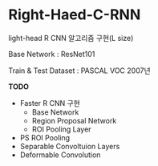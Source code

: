 # Right-Haed-C-RNN
light-head R CNN 알고리즘 구현(L size)

Base Network : ResNet101 

Train & Test Dataset : PASCAL VOC 2007년 



**TODO**

* Faster R CNN 구현 
  - Base Network 
  - Region Proposal Network
   - ROI Pooling Layer
* PS ROI Pooling 
* Separable Convoltuion Layers
* Deformable Convolution 